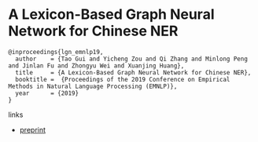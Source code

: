 # A Lexicon-Based Graph Neural Network for Chinese NER

```
@inproceedings{lgn_emnlp19,
  author    = {Tao Gui and Yicheng Zou and Qi Zhang and Minlong Peng and Jinlan Fu and Zhongyu Wei and Xuanjing Huang},
  title     = {A Lexicon-Based Graph Neural Network for Chinese NER},
  booktitle =  {Proceedings of the 2019 Conference on Empirical Methods in Natural Language Processing (EMNLP)},
  year      = {2019}
}
```

links
- [preprint](http://jkx.fudan.edu.cn/~qzhang/paper/emnlp-2019.ner.pdf)
